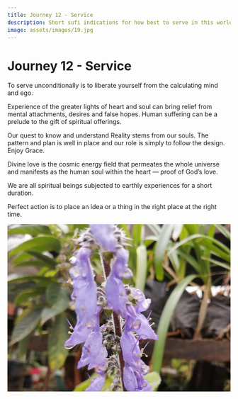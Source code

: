 ```yaml
---
title: Journey 12 - Service
description: Short sufi indications for how best to serve in this world.
image: assets/images/19.jpg
---
```


# Journey 12 - Service

To serve unconditionally is to liberate yourself from the calculating mind and ego.  

Experience of the greater lights of heart and soul can bring relief from mental attachments, desires and false hopes. Human suffering can be a prelude to the gift of spiritual offerings.  

Our quest to know and understand Reality stems from our souls. The pattern and plan is well in place and our role is simply to follow the design. Enjoy Grace.  

Divine love is the cosmic energy field that permeates the whole universe and manifests as the human soul within the heart — proof of God’s love.  

We are all spiritual beings subjected to earthly experiences for a short duration.  

Perfect action is to place an idea or a thing in the right place at the right time.  

![](../../assets/images/19.jpg)